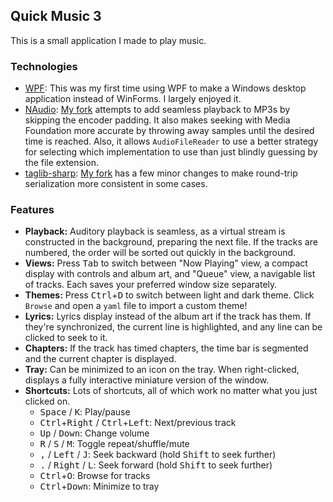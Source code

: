 ## Quick Music 3
This is a small application I made to play music.

### Technologies
* [WPF](https://en.wikipedia.org/wiki/Windows_Presentation_Foundation): This was my first time using WPF to make a Windows desktop application instead of WinForms. I largely enjoyed it.
* [NAudio](https://github.com/naudio/NAudio): [My fork](https://github.com/tryashtar/NAudio) attempts to add seamless playback to MP3s by skipping the encoder padding. It also makes seeking with Media Foundation more accurate by throwing away samples until the desired time is reached. Also, it allows `AudioFileReader` to use a better strategy for selecting which implementation to use than just blindly guessing by the file extension.
* [taglib-sharp](https://github.com/mono/taglib-sharp): [My fork](https://github.com/tryashtar/taglib-sharp) has a few minor changes to make round-trip serialization more consistent in some cases.

### Features
* **Playback:** Auditory playback is seamless, as a virtual stream is constructed in the background, preparing the next file. If the tracks are numbered, the order will be sorted out quickly in the background.
* **Views:** Press <kbd>Tab</kbd> to switch between "Now Playing" view, a compact display with controls and album art, and "Queue" view, a navigable list of tracks. Each saves your preferred window size separately.
* **Themes:** Press <kbd>Ctrl</kbd>+<kbd>D</kbd> to switch between light and dark theme. Click `Browse` and open a `yaml` file to import a custom theme!
* **Lyrics:** Lyrics display instead of the album art if the track has them. If they're synchronized, the current line is highlighted, and any line can be clicked to seek to it.
* **Chapters:** If the track has timed chapters, the time bar is segmented and the current chapter is displayed.
* **Tray:** Can be minimized to an icon on the tray. When right-clicked, displays a fully interactive miniature version of the window.
* **Shortcuts:** Lots of shortcuts, all of which work no matter what you just clicked on.
  * <kbd>Space</kbd> / <kbd>K</kbd>: Play/pause
  * <kbd>Ctrl</kbd>+<kbd>Right</kbd> / <kbd>Ctrl</kbd>+<kbd>Left</kbd>: Next/previous track
  * <kbd>Up</kbd> / <kbd>Down</kbd>: Change volume
  * <kbd>R</kbd> / <kbd>S</kbd> / <kbd>M</kbd>: Toggle repeat/shuffle/mute
  * <kbd>,</kbd> / <kbd>Left</kbd> / <kbd>J</kbd>: Seek backward (hold <kbd>Shift</kbd> to seek further)
  * <kbd>.</kbd> / <kbd>Right</kbd> / <kbd>L</kbd>: Seek forward (hold <kbd>Shift</kbd> to seek further)
  * <kbd>Ctrl</kbd>+<kbd>O</kbd>: Browse for tracks
  * <kbd>Ctrl</kbd>+<kbd>Down</kbd>: Minimize to tray
